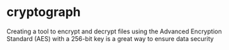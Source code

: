 # cryptograph
Creating a tool to encrypt and decrypt files using the Advanced Encryption Standard (AES) with a 256-bit key is a great way to ensure data security
